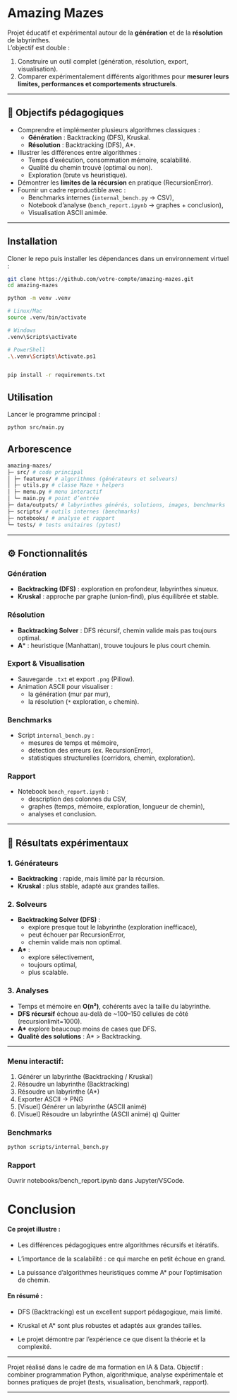 #  Amazing Mazes

Projet éducatif et expérimental autour de la **génération** et de la **résolution** de labyrinthes.  
L’objectif est double :  
1. Construire un outil complet (génération, résolution, export, visualisation).  
2. Comparer expérimentalement différents algorithmes pour **mesurer leurs limites, performances et comportements structurels**.

---

## 🎯 Objectifs pédagogiques

- Comprendre et implémenter plusieurs algorithmes classiques :
  - **Génération** : Backtracking (DFS), Kruskal.
  - **Résolution** : Backtracking (DFS), A*.
- Illustrer les différences entre algorithmes :
  - Temps d’exécution, consommation mémoire, scalabilité.
  - Qualité du chemin trouvé (optimal ou non).
  - Exploration (brute vs heuristique).
- Démontrer les **limites de la récursion** en pratique (RecursionError).
- Fournir un cadre reproductible avec :
  - Benchmarks internes (`internal_bench.py` → CSV),
  - Notebook d’analyse (`bench_report.ipynb` → graphes + conclusion),
  - Visualisation ASCII animée.

---

##  Installation

Cloner le repo puis installer les dépendances dans un environnement virtuel :

```bash
git clone https://github.com/votre-compte/amazing-mazes.git
cd amazing-mazes

python -m venv .venv

# Linux/Mac
source .venv/bin/activate

# Windows
.venv\Scripts\activate

# PowerShell
.\.venv\Scripts\Activate.ps1


pip install -r requirements.txt 
```

## Utilisation

Lancer le programme principal :

```bash
python src/main.py
```

## Arborescence

```bash
amazing-mazes/
├─ src/ # code principal
│ ├─ features/ # algorithmes (générateurs et solveurs)
│ ├─ utils.py # classe Maze + helpers
│ ├─ menu.py # menu interactif
│ └─ main.py # point d’entrée
├─ data/outputs/ # labyrinthes générés, solutions, images, benchmarks
├─ scripts/ # outils internes (benchmarks)
├─ notebooks/ # analyse et rapport
└─ tests/ # tests unitaires (pytest)
```

---

## ⚙️ Fonctionnalités

### Génération
- **Backtracking (DFS)** : exploration en profondeur, labyrinthes sinueux.  
- **Kruskal** : approche par graphe (union-find), plus équilibrée et stable.

### Résolution
- **Backtracking Solver** : DFS récursif, chemin valide mais pas toujours optimal.  
- **A*** : heuristique (Manhattan), trouve toujours le plus court chemin.  

### Export & Visualisation
- Sauvegarde `.txt` et export `.png` (Pillow).  
- Animation ASCII pour visualiser :
  - la génération (mur par mur),
  - la résolution (`*` exploration, `o` chemin).

### Benchmarks
- Script `internal_bench.py` :
  - mesures de temps et mémoire,
  - détection des erreurs (ex. RecursionError),
  - statistiques structurelles (corridors, chemin, exploration).

### Rapport
- Notebook `bench_report.ipynb` :
  - description des colonnes du CSV,
  - graphes (temps, mémoire, exploration, longueur de chemin),
  - analyses et conclusion.

---

## 🔎 Résultats expérimentaux

### 1. Générateurs
- **Backtracking** : rapide, mais limité par la récursion.  
- **Kruskal** : plus stable, adapté aux grandes tailles.

### 2. Solveurs
- **Backtracking Solver (DFS)** :
  - explore presque tout le labyrinthe (exploration inefficace),
  - peut échouer par RecursionError,
  - chemin valide mais non optimal.
- **A\*** :
  - explore sélectivement,
  - toujours optimal,
  - plus scalable.

### 3. Analyses
- Temps et mémoire en **O(n²)**, cohérents avec la taille du labyrinthe.  
- **DFS récursif** échoue au-delà de ~100–150 cellules de côté (recursionlimit=1000).  
- **A\*** explore beaucoup moins de cases que DFS.  
- **Qualité des solutions** : A\* > Backtracking.  

---
### Menu interactif:

1) Générer un labyrinthe (Backtracking / Kruskal)
2) Résoudre un labyrinthe (Backtracking)
3) Résoudre un labyrinthe (A*)
4) Exporter ASCII -> PNG
5) [Visuel] Générer un labyrinthe (ASCII animé)
6) [Visuel] Résoudre un labyrinthe (ASCII animé)
q) Quitter

### Benchmarks

```bash
python scripts/internal_bench.py
```
### Rapport

Ouvrir notebooks/bench_report.ipynb dans Jupyter/VSCode.

# Conclusion

#### Ce projet illustre :

- Les différences pédagogiques entre algorithmes récursifs et itératifs.

- L’importance de la scalabilité : ce qui marche en petit échoue en grand.

- La puissance d’algorithmes heuristiques comme A* pour l’optimisation de chemin.

#### En résumé :

- DFS (Backtracking) est un excellent support pédagogique, mais limité.

- Kruskal et A* sont plus robustes et adaptés aux grandes tailles.

- Le projet démontre par l’expérience ce que disent la théorie et la complexité.

---
Projet réalisé dans le cadre de ma formation en IA & Data.
Objectif : combiner programmation Python, algorithmique, analyse expérimentale et bonnes pratiques de projet (tests, visualisation, benchmark, rapport).

---
